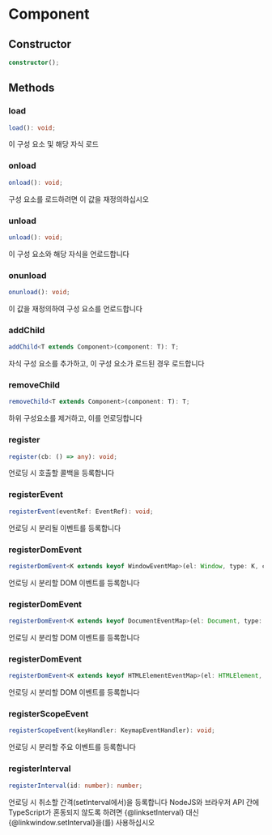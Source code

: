 # Component

## Constructor

```ts
constructor();
```

## Methods

### load

```ts
load(): void;
```

이 구성 요소 및 해당 자식 로드

### onload

```ts
onload(): void;
```

구성 요소를 로드하려면 이 값을 재정의하십시오

### unload

```ts
unload(): void;
```

이 구성 요소와 해당 자식을 언로드합니다

### onunload

```ts
onunload(): void;
```

이 값을 재정의하여 구성 요소를 언로드합니다

### addChild

```ts
addChild<T extends Component>(component: T): T;
```

자식 구성 요소를 추가하고, 이 구성 요소가 로드된 경우 로드합니다

### removeChild

```ts
removeChild<T extends Component>(component: T): T;
```

하위 구성요소를 제거하고, 이를 언로딩합니다

### register

```ts
register(cb: () => any): void;
```

언로딩 시 호출할 콜백을 등록합니다

### registerEvent

```ts
registerEvent(eventRef: EventRef): void;
```

언로딩 시 분리될 이벤트를 등록합니다

### registerDomEvent

```ts
registerDomEvent<K extends keyof WindowEventMap>(el: Window, type: K, callback: (this: HTMLElement, ev: WindowEventMap[K]) => any, options?: boolean | AddEventListenerOptions): void;
```

언로딩 시 분리할 DOM 이벤트를 등록합니다

### registerDomEvent

```ts
registerDomEvent<K extends keyof DocumentEventMap>(el: Document, type: K, callback: (this: HTMLElement, ev: DocumentEventMap[K]) => any, options?: boolean | AddEventListenerOptions): void;
```

언로딩 시 분리할 DOM 이벤트를 등록합니다

### registerDomEvent

```ts
registerDomEvent<K extends keyof HTMLElementEventMap>(el: HTMLElement, type: K, callback: (this: HTMLElement, ev: HTMLElementEventMap[K]) => any, options?: boolean | AddEventListenerOptions): void;
```

언로딩 시 분리할 DOM 이벤트를 등록합니다

### registerScopeEvent

```ts
registerScopeEvent(keyHandler: KeymapEventHandler): void;
```

언로딩 시 분리할 주요 이벤트를 등록합니다

### registerInterval

```ts
registerInterval(id: number): number;
```

언로딩 시 취소할 간격(setInterval에서)을 등록합니다
NodeJS와 브라우저 API 간에 TypeScript가 혼동되지 않도록 하려면 {@linksetInterval} 대신 {@linkwindow.setInterval}을(를) 사용하십시오
